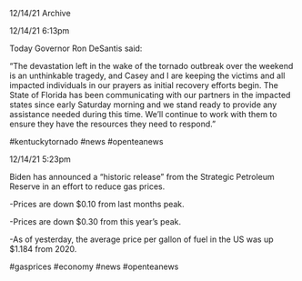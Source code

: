 12/14/21 Archive

12/14/21 6:13pm

Today Governor Ron DeSantis said:

“The devastation left in the wake of the tornado outbreak over the weekend is an unthinkable tragedy, and Casey and I are keeping the victims and all impacted individuals in our prayers as initial recovery efforts begin. The State of Florida has been communicating with our partners in the impacted states since early Saturday morning and we stand ready to provide any assistance needed during this time. We’ll continue to work with them to ensure they have the resources they need to respond.”

#kentuckytornado #news #openteanews 

12/14/21 5:23pm

Biden has announced a “historic release” from the Strategic Petroleum Reserve in an effort to reduce gas prices.

-Prices are down $0.10 from last months peak.

-Prices are down $0.30 from this year’s peak.

-As of yesterday, the average price per gallon of fuel in the US was up $1.184 from 2020.

#gasprices #economy #news #openteanews